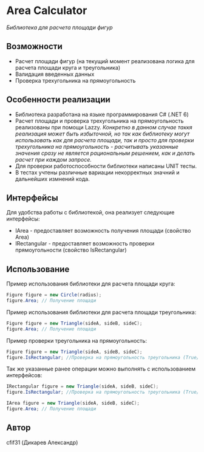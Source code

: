 # Area Calculator
 _Библиотека для расчета площади фигур_
 
## Возможности

- Расчет площади фигур (на текущий момент реализована логика для расчета площади круга и треугольника)
- Валидация введенных данных
- Проверка трехугольника на прямоугольность

## Особенности реализации

- Библиотека разработана на языке программирования C# (.NET 6)
- Расчет площади и проверка трехугольника на прямоугольность реализованы при помощи Lazzy.
_Конкретно в данном случае таккя реализация может быть избыточной, но так как библиотеку могут использовать как для расчета площади, так и просто для проверки трехугольника на прямоугольность - расчитывать указанные значения сразу не является рациональным решением, как и делать расчет при каждом запросе._
- Для проверки работоспособности библиотеки написаны UNIT тесты.
- В тестах учтены различные вариации некорректных значний и дальнейших измнений кода.

## Интерфейсы

Для удобства работы с библиотекой, она реализует следующие интерфейсы:

- IArea - предоставляет возможность получения площади (свойство Area)
- IRectangular - предоставляет возможность проверки прямоугольности (свойство IsRectangular)

## Использование

Пример использования библиотеки для расчета площади круга:

```csharp
Figure figure = new Circle(radius);
figure.Area; // Получение площади
```

Пример использования библиотеки для расчета площади треугольника:

```csharp
Figure figure = new Triangle(sideA, sideB, sideC);
figure.Area; // Получение площади
```

Пример проверки треугольника на прямоугольность:

```csharp
Figure figure = new Triangle(sideA, sideB, sideC);
figure.IsRectangular; //Проверка на прямоугольность треугольника (True/False)
```

Так же указанные ранее операции можно выполнять с использованием интерфейсов:

```csharp
IRectangular figure = new Triangle(sideA, sideB, sideC);
figure.IsRectangular; //Проверка на прямоугольность треугольника (True/False)
```
```csharp
IArea figure = new Triangle(sideA, sideB, sideC);
figure.Area; // Получение площади
```

## Автор

cfif31 (Дикарев Александр)
